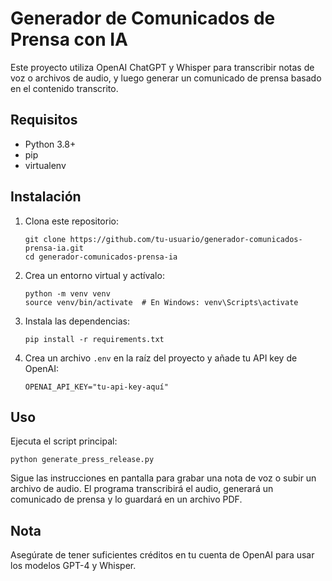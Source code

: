 # Generador de Comunicados de Prensa con IA

Este proyecto utiliza OpenAI ChatGPT y Whisper para transcribir notas de voz o archivos de audio, y luego generar un comunicado de prensa basado en el contenido transcrito.

## Requisitos

- Python 3.8+
- pip
- virtualenv

## Instalación

1. Clona este repositorio:
   ```
   git clone https://github.com/tu-usuario/generador-comunicados-prensa-ia.git
   cd generador-comunicados-prensa-ia
   ```

2. Crea un entorno virtual y actívalo:
   ```
   python -m venv venv
   source venv/bin/activate  # En Windows: venv\Scripts\activate
   ```

3. Instala las dependencias:
   ```
   pip install -r requirements.txt
   ```

4. Crea un archivo `.env` en la raíz del proyecto y añade tu API key de OpenAI:
   ```
   OPENAI_API_KEY="tu-api-key-aquí"
   ```

## Uso

Ejecuta el script principal:

```
python generate_press_release.py
```

Sigue las instrucciones en pantalla para grabar una nota de voz o subir un archivo de audio. El programa transcribirá el audio, generará un comunicado de prensa y lo guardará en un archivo PDF.

## Nota

Asegúrate de tener suficientes créditos en tu cuenta de OpenAI para usar los modelos GPT-4 y Whisper.